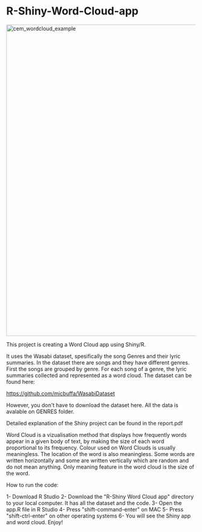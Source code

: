 # R-Shiny-Word-Cloud-app


<img width="827" alt="cem_wordcloud_example" src="https://user-images.githubusercontent.com/46814542/162614390-e054ae8e-fd31-48bd-82f4-3c82d0977241.png">

This project is creating a Word Cloud app using Shiny/R. 

It uses the Wasabi dataset, spesifically the song Genres and their lyric summaries. In the dataset there are songs and they have different genres. First the songs are grouped by genre. For each song of a genre, the lyric summaries collected and represented as a word cloud. The dataset can be found here:

https://github.com/micbuffa/WasabiDataset

However, you don't have to download the dataset here. All the data is avalable on GENRES folder.

Detailed explanation of the Shiny project can be found in the report.pdf

Word Cloud is a vizualisation method that displays how frequently words appear in a given body of text, by making the size of each word proportional to its frequency. Colour used on Word Clouds is usually meaningless. The location of the word is also meaningless. Some words are written horizontally and some are written vertically which are random and do not mean anything. Only meaning feature in the word cloud is the size of the word.

How to run the code:

1- Download R Studio
2- Download the "R-Shiny Word Cloud app" directory to your local computer. It has all the dataset and the code. 
3- Open the app.R file in R Studio
4- Press "shift-command-enter" on MAC
5- Press "shift-ctrl-enter" on other operating systems
6- You will see the Shiny app and word cloud. Enjoy!
